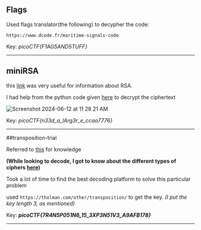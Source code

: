## Flags

Used flags translator(the following) to decypher the code:

`https://www.dcode.fr/maritime-signals-code`

Key: *picoCTF{F1AG5AND5TUFF}*

 ---

 ## miniRSA

 this [link](https://en.wikipedia.org/wiki/RSA_(cryptosystem)) was very useful for information about RSA.

 I had help from the python code given [here](https://l34rn-p14y.blogspot.com/2014/03/inctf-2014-crypto-200.html) to decrypt the ciphertext

 
![Screenshot 2024-06-12 at 11 28 21 AM](https://github.com/ArnDev7/Cryptography-MIST/assets/148140634/8a7052f3-c667-4e37-be74-259c72264027)

Key: *picoCTF{n33d_a_lArg3r_e_ccaa7776}*

---

##transposition-trial

Referred to [this](https://www.youtube.com/watch?v=sHsnH1u03e4) for knowledge

**(While looking to decode, I got to know about the different types of ciphers [here](https://www.boxentriq.com/code-breaking/cipher-identifier#unknown-format))**

Took a lot of time to find the best decoding platform to solve this particular problem

used `https://tholman.com/other/transposition/` to get the key. *(I put the key length 3, as mentioned)*

Key: ***picoCTF{7R4N5P051N6_15_3XP3N51V3_A9AFB178}***

---

##
